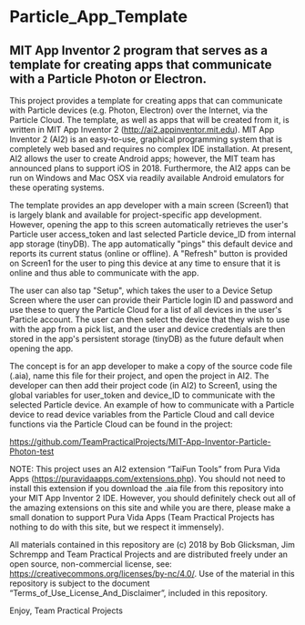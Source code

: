 ﻿# Particle_App_Template
## MIT App Inventor 2 program that serves as a template for creating apps that communicate with a Particle Photon or Electron.

This project provides a template for creating apps that can communicate with Particle devices (e.g. Photon, Electron) over the Internet, 
via the Particle Cloud.  The template, as well as apps that will be created from it, is written in MIT App Inventor 2 
(http://ai2.appinventor.mit.edu).  MIT App Inventor 2 (AI2) is an easy-to-use, graphical programming system that is completely web based
and requires no complex IDE installation.  At present, AI2 allows the user to create Android apps; however, the MIT team has announced 
plans to support iOS in 2018.  Furthermore, the AI2 apps can be run on Windows and Mac OSX via readily available Android emulators for 
these operating systems.

The template provides an app developer with a main screen (Screen1) that is largely blank and available for project-specific app 
development.  However, opening the app to this screen automatically retrieves the user's Particle user access_token and last
selected Particle device_ID from internal app storage (tinyDB).  The app automatically "pings" this default device and reports its
current status (online or offline).  A "Refresh" button is provided on Screen1 for the user to ping this device at any time to ensure
that it is online and thus able to communicate with the app.

The user can also tap "Setup", which takes the user to a Device Setup Screen where the user can provide their Particle login ID
and password and use these to query the Particle Cloud for a list of all devices in the user's Particle account.  The user can then
select the device that they wish to use with the app from a pick list, and the user and device credentials are then stored in the app's
persistent storage (tinyDB) as the future default when opening the app.

The concept is for an app developer to make a copy of the source code file (.aia), name this file for their project, and open the
project in AI2.  The developer can then add their project code (in AI2) to Screen1, using the global variables for user_token
and device_ID to communicate with the selected Particle device.  An example of how to communicate with a Particle device to
read device variables from the Particle Cloud and call device functions via the Particle Cloud can be found in the project:

https://github.com/TeamPracticalProjects/MIT-App-Inventor-Particle-Photon-test

NOTE:  This project uses an AI2 extension “TaiFun Tools” from Pura Vida Apps (https://puravidaapps.com/extensions.php).  You should not need to install this extension if you download the .aia file from this repository into your MIT App Inventor 2 IDE.  However, you should definitely check out all of the amazing extensions on this site and while you are there, please make a small donation to support Pura Vida Apps (Team Practical Projects has nothing to do with this site, but we respect it immensely).

All materials contained in this repository are (c) 2018 by Bob Glicksman,
Jim Schrempp and Team Practical Projects and are distributed freely under
an open source, non-commercial license, see: https://creativecommons.org/licenses/by-nc/4.0/.  Use of the material in this repository is subject to the document “Terms_of_Use_License_And_Disclaimer”, included in this repository.

Enjoy,
Team Practical Projects

